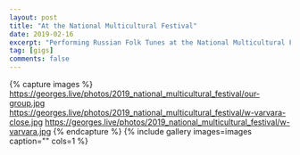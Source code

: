 ```yaml
---
layout: post
title: "At the National Multicultural Festival"
date: 2019-02-16
excerpt: "Performing Russian Folk Tunes at the National Multicultural Festival with Russian Friends"
tag: [gigs]
comments: false
---
```


{% capture images %}
	https://georges.live/photos/2019_national_multicultural_festival/our-group.jpg
	https://georges.live/photos/2019_national_multicultural_festival/w-varvara-close.jpg
	https://georges.live/photos/2019_national_multicultural_festival/w-varvara.jpg
{% endcapture %}
{% include gallery images=images caption="" cols=1 %}
